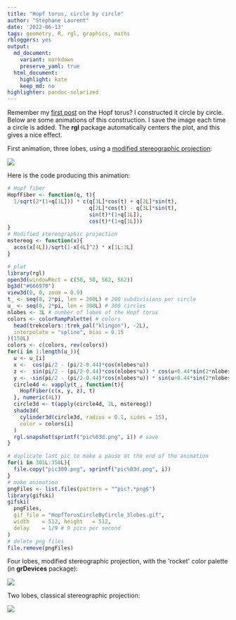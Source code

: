 ```yaml
---
title: "Hopf torus, circle by circle"
author: "Stéphane Laurent"
date: '2022-06-13'
tags: geometry, R, rgl, graphics, maths
rbloggers: yes
output:
  md_document:
    variant: markdown
    preserve_yaml: true
  html_document:
    highlight: kate
    keep_md: no
highlighter: pandoc-solarized
---
```


Remember my [first
post](https://laustep.github.io/stlahblog/posts/HopfTorus_3over3.html)
on the Hopf torus? I constructed it circle by circle. Below are some
animations of this construction. I save the image each time a circle is
added. The **rgl** package automatically centers the plot, and this
gives a nice effect.

First animation, three lobes, using a [modified stereographic
projection](https://laustep.github.io/stlahblog/posts/ModifiedStereographicProjection.html):

![](./figures/HopfTorusCircleByCircle_3lobes.gif)

Here is the code producing this animation:

``` {.r .numberLines}
# Hopf fiber
HopfFiber <- function(q, t){ 
  1/sqrt(2*(1+q[1L])) * c(q[3L]*cos(t) + q[2L]*sin(t),
                          q[2L]*cos(t) - q[3L]*sin(t),
                          sin(t)*(1+q[1L]),
                          cos(t)*(1+q[1L])) 
}
# Modified stereographic projection
mstereog <- function(x){
  acos(x[4L])/sqrt(1-x[4L]^2) * x[1L:3L]
}

# plot
library(rgl)
open3d(windowRect = c(50, 50, 562, 562))
bg3d("#666970")
view3d(0, 0, zoom = 0.9)
t_ <- seq(0, 2*pi, len = 200L) # 200 subdivisions per circle
u_ <- seq(0, 2*pi, len = 300L) # 300 circles
nlobes <- 3L # number of lobes of the Hopf torus
colors <- colorRampPalette( # colors
  head(trekcolors::trek_pal("klingon"), -2L),
  interpolate = "spline", bias = 0.15
)(150L)
colors <- c(colors, rev(colors))
for(i in 1:length(u_)){
  u <- u_[i]
  x <-  cos(pi/2 - (pi/2-0.44)*cos(nlobes*u))
  z <-  sin(pi/2 - (pi/2-0.44)*cos(nlobes*u)) * cos(u+0.44*sin(2*nlobes*u))
  y <- -sin(pi/2 - (pi/2-0.44)*cos(nlobes*u)) * sin(u+0.44*sin(2*nlobes*u))
  circle4d <- vapply(t_, function(t){
    HopfFiber(c(x, y, z), t)  
  }, numeric(4L))
  circle3d <- t(apply(circle4d, 2L, mstereog))
  shade3d(
    cylinder3d(circle3d, radius = 0.1, sides = 15), 
    color = colors[i]
  )
  rgl.snapshot(sprintf("pic%03d.png", i)) # save
}

# duplicate last pic to make a pause at the end of the animation
for(i in 301L:350L){
  file.copy("pic300.png", sprintf("pic%03d.png", i))
}
# make animation
pngFiles <- list.files(pattern = "^pic?.*png$")
library(gifski)
gifski(
  pngFiles,
  gif_file = "HopfTorusCircleByCircle_3lobes.gif",
  width    = 512, height   = 512,
  delay    = 1/9 # 9 pics per second
)
# delete png files
file.remove(pngFiles)
```

Four lobes, modified stereographic projection, with the 'rocket' color
palette (in **grDevices** package):

![](./figures/HopfTorusCircleByCircle_4lobes.gif)

Two lobes, classical stereographic projection:

![](./figures/HopfTorusCircleByCircle_2lobes.gif)
